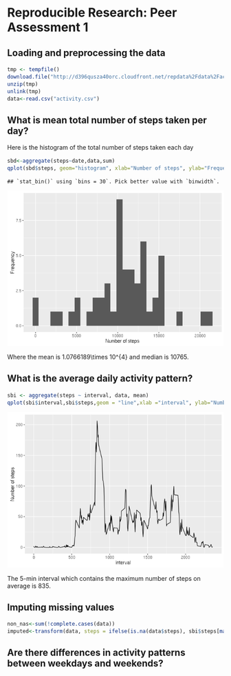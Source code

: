 # Reproducible Research: Peer Assessment 1

## Loading and preprocessing the data

```r
tmp <- tempfile()
download.file("http://d396qusza40orc.cloudfront.net/repdata%2Fdata%2Factivity.zip",tmp)
unzip(tmp)
unlink(tmp)
data<-read.csv("activity.csv")
```

## What is mean total number of steps taken per day?
Here is the histogram of the total number  of steps taken each day

```r
sbd<-aggregate(steps~date,data,sum)
qplot(sbd$steps, geom="histogram", xlab="Number of steps", ylab="Frequency")
```

```
## `stat_bin()` using `bins = 30`. Pick better value with `binwidth`.
```

![](PA1_files/figure-html/unnamed-chunk-2-1.png)<!-- -->

Where the mean is 1.0766189\times 10^{4} and median is 10765.

## What is the average daily activity pattern?

```r
sbi <- aggregate(steps ~ interval, data, mean)
qplot(sbi$interval,sbi$steps,geom = "line",xlab ="interval", ylab="Number of steps")
```

![](PA1_files/figure-html/unnamed-chunk-3-1.png)<!-- -->

The 5-min interval which contains the maximum number of steps on average is 835.

## Imputing missing values

```r
non_nas<-sum(!complete.cases(data))
imputed<-transform(data, steps = ifelse(is.na(data$steps), sbi$steps[match(data$interval, sbi$interval)], data$steps))
```


## Are there differences in activity patterns between weekdays and weekends?
